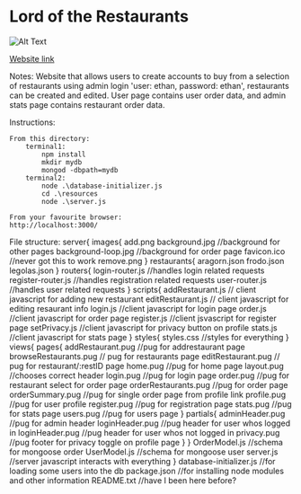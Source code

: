 # Lord of the Restaurants

![Alt Text](https://github.com/Ewashere0/Restaurant-Website/blob/main/screenshots/Screenshot%202022-02-09%20093408.png?raw=true)

[Website link](https://serene-plateau-76113.herokuapp.com/stats)

Notes:
	Website that allows users to create accounts to buy from a selection of restaurants
	using admin login 'user: ethan, password: ethan', restaurants can be created and edited.
	User page contains user order data, and admin stats page contains restaurant order data.

Instructions:

	From this directory:
		terminal1:
			npm install
			mkdir mydb
			mongod -dbpath=mydb
		terminal2:
			node .\database-initializer.js
			cd .\resources
			node .\server.js

	From your favourite browser:
	http://localhost:3000/


File structure:
	server{
		images{
			add.png
			background.jpg //background for other pages
			background-loop.jpg //background for order page
			favicon.ico //never got this to work
			remove.png
		}
		restaurants{
			aragorn.json
			frodo.json
			legolas.json
		}
		routers{
			login-router.js //handles login related requests
			register-router.js //handles registration related requests
			user-router.js //handles user related requests
		}
		scripts{
			addRestaurant.js // client javascript for adding new restaurant
			editRestaurant.js // client javascript for editing resaurant info
			login.js //client javascript for login page
			order.js //client javascript for order page
			register.js //client jsvascript for register page
			setPrivacy.js //client javascript for privacy button on profile
			stats.js //client javascript for stats page
		}
		styles{
			styles.css //styles for everything
		}
		views{
			pages{
				addRestaurant.pug //pug for addrestaurant page
				browseRestaurants.pug // pug for restaurants page
				editRestaurant.pug // pug for restaurant/:restID page
				home.pug //pug for home page
				layout.pug //chooses correct header
				login.pug //pug for login page
				order.pug //pug for restaurant select for order page
				orderRestaurants.pug //pug for order page
				orderSummary.pug //pug for single order page from profile link
				profile.pug //pug for user profile
				register.pug //pug for registration page
				stats.pug //pug for stats page
				users.pug //pug for users page
			}
			partials{
				adminHeader.pug //pug for admin header
				loginHeader.pug //pug header for user whos logged in
				loginHeader.pug //pug header for user whos not logged in
				privacy.pug //pug footer for privacy toggle on profile page
			}
		}
		OrderModel.js //schema for mongoose order
		UserModel.js //schema for mongoose user
		server.js //server javascript interacts with everything
	}
	database-initializer.js //for loading some users into the db
	package.json //for installing node modules and other information
	README.txt //have I been here before?
			
